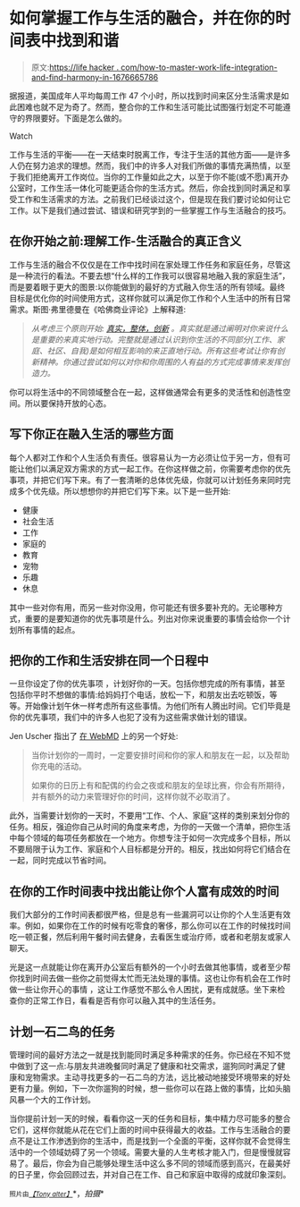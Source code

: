 # 如何掌握工作与生活的融合，并在你的时间表中找到和谐

> 原文:[https://life hacker . com/how-to-master-work-life-integration-and-find-harmony-in-1676665786](https://lifehacker.com/how-to-master-work-life-integration-and-find-harmony-in-1676665786)

据报道，美国成年人平均每周工作 47 个小时，所以找到时间来区分生活需求是如此困难也就不足为奇了。然而，整合你的工作和生活可能比试图强行划定不可能遵守的界限要好。下面是怎么做的。

Watch

工作与生活的平衡——在一天结束时脱离工作，专注于生活的其他方面——是许多人仍在努力追求的理想。然而，我们中的许多人对我们所做的事情充满热情，以至于我们拒绝离开工作岗位。当你的工作量如此之大，以至于你不能(或不愿)离开办公室时，工作生活一体化可能更适合你的生活方式。然后，你会找到同时满足和享受工作和生活需求的方法。之前我们已经谈过这个，但是现在我们要讨论如何让它工作。以下是我们通过尝试、错误和研究学到的一些掌握工作与生活融合的技巧。

## 在你开始之前:理解工作-生活融合的真正含义

工作与生活的融合不仅仅是在工作中找时间在家处理工作任务和家庭任务，尽管这是一种流行的看法。不要去想“什么样的工作我可以很容易地融入我的家庭生活”，而是要着眼于更大的图景:以你能做到的最好的方式融入你生活的所有领域。最终目标是优化你的时间使用方式，这样你就可以满足你工作和个人生活中的所有日常需求。斯图·弗里德曼在《哈佛商业评论》上解释道:

> *从考虑三个原则开始:* [*真实，整体，创新*](https://jfe.qualtrics.com/form/SV_eKyfFyoYTxkbbet) *。真实就是通过阐明对你来说什么是重要的来真实地行动。完整就是通过认识到你生活的不同部分(工作、家庭、社区、自我)是如何相互影响的来正直地行动。所有这些考试让你有创新精神。你通过尝试如何以对你和你周围的人有益的方式完成事情来发挥创造力。*

你可以将生活中的不同领域整合在一起，这样做通常会有更多的灵活性和创造性空间。所以要保持开放的心态。

## 写下你正在融入生活的哪些方面

每个人都对工作和个人生活负有责任。很容易认为一方必须让位于另一方，但有可能让他们以满足双方需求的方式一起工作。在你这样做之前，你需要考虑你的优先事项，并把它们写下来。有了一套清晰的总体优先级，你就可以计划任务来同时完成多个优先级。所以想想你的并把它们写下来。以下是一些开始:

*   健康
*   社会生活
*   工作
*   家庭的
*   教育
*   宠物
*   乐趣
*   休息

其中一些对你有用，而另一些对你没用，你可能还有很多要补充的。无论哪种方式，重要的是要知道你的优先事项是什么。列出对你来说重要的事情会给你一个计划所有事情的起点。

## 把你的工作和生活安排在同一个日程中

一旦你设定了你的优先事项 ，计划好你的一天。包括你想完成的所有事情，甚至包括你平时不想做的事情:给妈妈打个电话，放松一下，和朋友出去吃顿饭，等等。开始像计划午休一样考虑所有这些事情。为他们所有人腾出时间。它们毕竟是你的优先事项，我们中的许多人也犯了没有为这些需求做计划的错误。

Jen Uscher 指出了 [在 WebMD](http://www.webmd.com/health-insurance/protect-health-13/balance-life) 上的另一个好处:

> 当你计划你的一周时，一定要安排时间和你的家人和朋友在一起，以及帮助你充电的活动。
> 
> 如果你的日历上有和配偶的约会之夜或和朋友的垒球比赛，你会有所期待，并有额外的动力来管理好你的时间，这样你就不必取消了。

此外，当需要计划你的一天时，不要用“工作、个人、家庭”这样的类别来划分你的任务。相反，强迫你自己从时间的角度来考虑，为你的一天做一个清单，把你生活中每个领域的每项任务都放在一个地方。你想专注于如何一次完成多个目标，所以不要局限于认为工作、家庭和个人目标都是分开的。相反，找出如何将它们结合在一起，同时完成以节省时间。

## 在你的工作时间表中找出能让你个人富有成效的时间

我们大部分的工作时间表都很严格，但是总有一些漏洞可以让你的个人生活更有效率。例如，如果你在工作的时候有吃零食的奢侈，那么你可以在工作的时候找时间吃一顿正餐，然后利用午餐时间去健身，去看医生或治疗师，或者和老朋友或家人聊天。

光是这一点就能让你在离开办公室后有额外的一个小时去做其他事情，或者至少帮你找到时间去做一些你之前觉得太忙而无法处理的事情。这也让你有机会在工作时做一些让你开心的事情 ，这让工作感觉不那么令人困扰，更有成就感。坐下来检查你的正常工作日，看看是否有你可以融入其中的生活任务。

## 计划一石二鸟的任务

管理时间的最好方法之一就是找到能同时满足多种需求的任务。你已经在不知不觉中做到了这一点:与朋友共进晚餐同时满足了健康和社交需求，遛狗同时满足了健康和宠物需求。主动寻找更多的一石二鸟的方法，远比被动地接受环境带来的好处更有力量。例如，下一次你遛狗的时候，想一些你可以在路上做的事情，比如头脑风暴一个大的工作计划。

当你提前计划一天的时候，看看你这一天的任务和目标，集中精力尽可能多的整合它们，这样你就能从花在它们上面的时间中获得最大的收益。工作与生活融合的要点不是让工作渗透到你的生活中，而是找到一个全面的平衡，这样你就不会觉得生活中的一个领域妨碍了另一个领域。需要大量的人生考核才能入门，但是慢慢就容易了。最后，你会为自己能够处理生活中这么多不同的领域而感到高兴，在最美好的日子里，你会回顾过去，并对自己在工作、自己和家庭中取得的成就印象深刻。

<small>照片由</small>[<small>*【Tony alter】*</small>](https://www.flickr.com/photos/78428166@N00/6804261909)*，*拍摄**